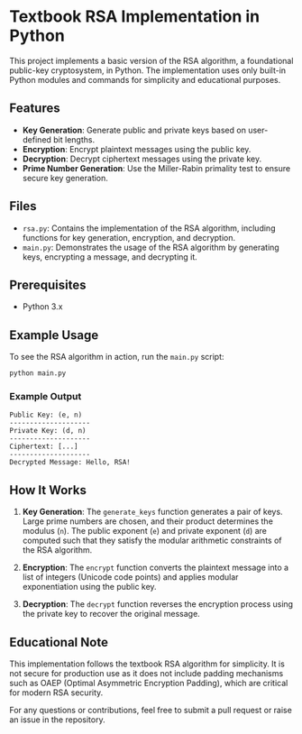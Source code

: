 # Textbook RSA Implementation in Python

This project implements a basic version of the RSA algorithm, a foundational public-key cryptosystem, in Python. The implementation uses only built-in Python modules and commands for simplicity and educational purposes.

## Features

- **Key Generation**: Generate public and private keys based on user-defined bit lengths.
- **Encryption**: Encrypt plaintext messages using the public key.
- **Decryption**: Decrypt ciphertext messages using the private key.
- **Prime Number Generation**: Use the Miller-Rabin primality test to ensure secure key generation.

## Files

- `rsa.py`: Contains the implementation of the RSA algorithm, including functions for key generation, encryption, and decryption.
- `main.py`: Demonstrates the usage of the RSA algorithm by generating keys, encrypting a message, and decrypting it.

## Prerequisites

- Python 3.x

## Example Usage

To see the RSA algorithm in action, run the `main.py` script:

```bash
python main.py
```

### Example Output

```text
Public Key: (e, n)
--------------------
Private Key: (d, n)
--------------------
Ciphertext: [...]
--------------------
Decrypted Message: Hello, RSA!
```

## How It Works

1. **Key Generation**: The `generate_keys` function generates a pair of keys. Large prime numbers are chosen, and their product determines the modulus (`n`). The public exponent (`e`) and private exponent (`d`) are computed such that they satisfy the modular arithmetic constraints of the RSA algorithm.

2. **Encryption**: The `encrypt` function converts the plaintext message into a list of integers (Unicode code points) and applies modular exponentiation using the public key.

3. **Decryption**: The `decrypt` function reverses the encryption process using the private key to recover the original message.

## Educational Note

This implementation follows the textbook RSA algorithm for simplicity. It is not secure for production use as it does not include padding mechanisms such as OAEP (Optimal Asymmetric Encryption Padding), which are critical for modern RSA security.

For any questions or contributions, feel free to submit a pull request or raise an issue in the repository.

